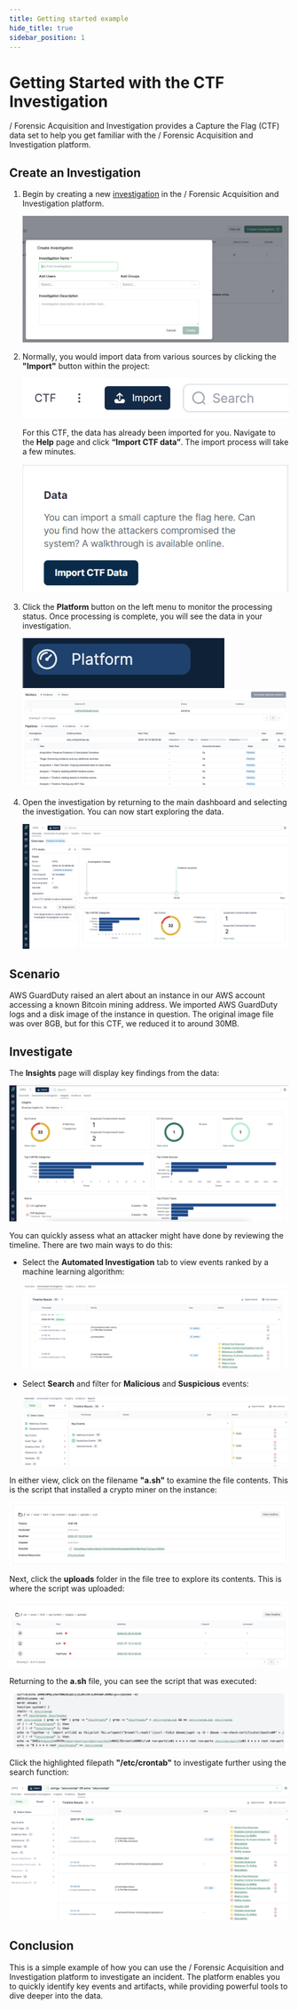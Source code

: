 ```yaml
---
title: Getting started example
hide_title: true
sidebar_position: 1
---
```



# Getting Started with the CTF Investigation

/ Forensic Acquisition and Investigation provides a Capture the Flag (CTF) data set to help you get familiar with the / Forensic Acquisition and Investigation platform.

## Create an Investigation

1. Begin by creating a new [investigation](/cado/discovery-import/investigations) in the / Forensic Acquisition and Investigation platform.

   ![Create investigation](/img/tutorial1.png)

2. Normally, you would import data from various sources by clicking the **"Import"** button within the project:

   ![Import data](/img/tutorial2.png)

   For this CTF, the data has already been imported for you. Navigate to the **Help** page and click **“Import CTF data”**. The import process will take a few minutes.

   ![Import CTF](/img/ctf.png)

3. Click the **Platform** button on the left menu to monitor the processing status. Once processing is complete, you will see the data in your investigation.

   ![Platform button](/img/platformbutton.png)
   ![Processing](/img/ctf-processing.png)

4. Open the investigation by returning to the main dashboard and selecting the investigation. You can now start exploring the data.

   ![Investigation](/img/tutorial3.png)

## Scenario

AWS GuardDuty raised an alert about an instance in our AWS account accessing a known Bitcoin mining address. We imported AWS GuardDuty logs and a disk image of the instance in question. The original image file was over 8GB, but for this CTF, we reduced it to around 30MB.

## Investigate

The **Insights** page will display key findings from the data:

   ![Insights](/img/tutorial4.png)

You can quickly assess what an attacker might have done by reviewing the timeline. There are two main ways to do this:

- Select the **Automated Investigation** tab to view events ranked by a machine learning algorithm:

   ![Timeline](/img/tutorial5.png)

- Select **Search** and filter for **Malicious** and **Suspicious** events:

   ![Search](/img/tutorial6.png)

In either view, click on the filename **"a.sh"** to examine the file contents. This is the script that installed a crypto miner on the instance:

   ![File](/img/tutorial7.png)

Next, click the **uploads** folder in the file tree to explore its contents. This is where the script was uploaded:

   ![Folder](/img/tutorial8.png)

Returning to the **a.sh** file, you can see the script that was executed:

   ![Script](/img/tutorial9.png)

Click the highlighted filepath **"/etc/crontab"** to investigate further using the search function:

   ![Crontab](/img/tutorial10.png)

## Conclusion

This is a simple example of how you can use the / Forensic Acquisition and Investigation platform to investigate an incident. The platform enables you to quickly identify key events and artifacts, while providing powerful tools to dive deeper into the data.
